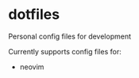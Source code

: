 # dotfiles


Personal config files for development

Currently supports config files for:

* neovim

